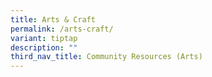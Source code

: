 ```yaml
---
title: Arts & Craft
permalink: /arts-craft/
variant: tiptap
description: ""
third_nav_title: Community Resources (Arts)
---
```

